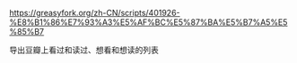 https://greasyfork.org/zh-CN/scripts/401926-%E8%B1%86%E7%93%A3%E5%AF%BC%E5%87%BA%E5%B7%A5%E5%85%B7

导出豆瓣上看过和读过、想看和想读的列表
